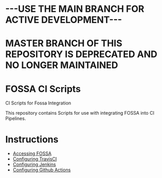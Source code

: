 # ---USE THE MAIN BRANCH FOR ACTIVE DEVELOPMENT---
# MASTER BRANCH OF THIS REPOSITORY IS DEPRECATED AND NO LONGER MAINTAINED

# FOSSA CI Scripts
CI Scripts for Fossa Integration

This repository contains Scripts for use with integrating FOSSA into CI Pipelines.

# Instructions
  - [Accessing FOSSA](ACCESSING_FOSSA.md)
  - [Configuring TravisCI](travis_ci/SETUP.md)
  - [Configuring Jenkins](jenkins/SETUP.md)
  - [Configuring Github Actions](github_actions/SETUP.md)
